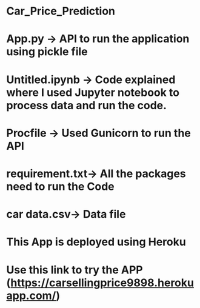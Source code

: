 # Car_Price_Prediction
# App.py -> API to run the application using pickle file
# Untitled.ipynb -> Code explained where I used Jupyter notebook to process data and run the code.
# Procfile -> Used Gunicorn to run the API
# requirement.txt-> All the packages need to run the Code
# car data.csv-> Data file
# This App is deployed using Heroku
# Use this link to try the APP (https://carsellingprice9898.herokuapp.com/)


